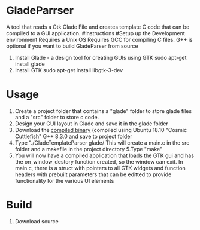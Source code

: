 # GladeParrser
A tool that reads a Gtk Glade File and creates template C code that can be compiled to a GUI application. 
#Instructions
#Setup up the Development environment
Requires a Unix OS
Requires GCC for compiling C files. G++ is optional if you want to build GladeParser from source
1. Install Glade - a design tool for creating GUIs using GTK
sudo apt-get install glade
2. Install GTK
sudo apt-get install libgtk-3-dev

# Usage
1. Create a project folder that contains a "glade" folder to store glade files and a "src" folder to store c code.
2. Design your GUI layout in Glade and save it in the glade folder
3. Download the <a href="https://github.com/reaperofchaos/GladeParrser/blob/master/GladeTemplateParser">compiled binary</a>
(compiled using Ubuntu 18.10 "Cosmic Cuttlefish" G++ 8.3.0  and save to project folder
4. Type "./GladeTemplateParser glade/<name of glade file>
  This will create a main.c in the src folder and a makefile in the project directory
5.Type "make"
6. You will now have a compiled application that loads the GTK gui and has the on_window_destory function created, so the window can exit. In main.c, there is a struct with pointers to all GTK widgets and function headers with prebuilt parameters that can be editted to provide functionality for the various UI elements
 
# Build
1. Download source
